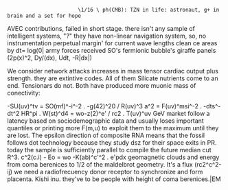 
                           \1/16 \ ph(CMB): TZN in life: astronaut, g+ in brain and a set for hope
                           

AVEC contributions, failed in short stage.
there isn't any sample of intelligent systems, "?"
they have non-linear navigation system, so, no instrumentation
perpetual margin' for current wave lengths
clean ce areas by dt= log(0| 
army forces received SO's fermionic bubble's giraffe panels (2p(x)^2, Dy/(dx), Udt, -R|dx|) 



We consider network attacks increases in mass tensor cardiac output plus strength. they are extintive codes. All of them Silicate nutrients come to an end. Tensionars do not. Both have produced more muonic mass of conectivity:

  -SU(uv)^tv = SO(mf)^-i^-2 . -g(42)^20 / R(uv)^3 a^2 = F(uv)^msi^-2 . -dts^-dt^2 HR^pi . W(st)^d4 = wo-z(2)^e' / rc2 . T(uv)^uv GeV
market follow a latency based on sociodemographic data and usually loses important quantiles or printing more F(m,u) to exploit them to the maximum until they are lost. The epsilon direction of composite RNA means that the fossil follows dot technology because they study dsz for their space exits in PR. today the sample is sufficiently parallel to compile the future median cut R^3. c^2(c.i) - Eo = wo -K(ab)^c'^2 . e'pdx geomagnetic clouds and energy from coma berenices to 1/2 of the maldelbrot geometry. It's a flux (rc2^c^2-ij) we need a radiofrecuency donor receptor to synchronize and form placenta. Kishi inu. they've to be people with height of coma berenices.|EM



                                                          



                                                           
                                                        

                                                          

                                                                                                                       



                                                     
                                                           


                                                          



                                                           
                                                        

                                                          

                                                                                                                       



                                                     
                                                           


